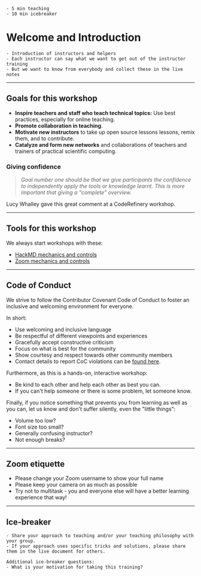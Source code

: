 ```{instructor-note}
- 5 min teaching
- 10 min icebreaker
```   

# Welcome and Introduction

```{discussion} What do we want to get out of this workshop
- Introduction of instructors and helpers
- Each instructor can say what we want to get out of the instructor training
- But we want to know from everybody and collect these in the live notes
```

---

## Goals for this workshop

- **Inspire teachers and staff who teach technical topics:** Use best practices, especially for online teaching.
- **Promote collaboration in teaching**.
- **Motivate new instructors** to take up open source lessons lessons, remix them, and to contribute.
- **Catalyze and form new networks** and collaborations of teachers and trainers of
  practical scientific computing.


### Giving confidence

> *Goal number one should be that we give participants the confidence to
> independently apply the tools or knowledge learnt. This is more important
> that giving a "complete" overview.* 

Lucy Whalley gave this great comment at a CodeRefinery workshop.


---

## Tools for this workshop

We always start workshops with these:
- [HackMD mechanics and controls](https://coderefinery.github.io/manuals/hackmd-mechanics/)
- [Zoom mechanics and controls](https://coderefinery.github.io/manuals/zoom-mechanics/)

---

## Code of Conduct

We strive to follow the Contributor Covenant Code of Conduct
to foster an inclusive and welcoming environment for everyone.

In short:
- Use welcoming and inclusive language
- Be respectful of different viewpoints and experiences
- Gracefully accept constructive criticism
- Focus on what is best for the community
- Show courtesy and respect towards other community members
- Contact details to report CoC violations can be [found here](https://enccs.se/kjartan-thor-wikfeldt).

Furthermore, as this is a hands-on, interactive workshop:
- Be kind to each other and help each other as best you can.
- If you can't help someone or there is some problem, let someone know.

Finally, if you notice something that prevents you from learning as well as you can, let us know and don't suffer silently, even the "little things":
  - Volume too low?
  - Font size too small?
  - Generally confusing instructor?
  - Not enough breaks?

---

## Zoom etiquette

- Please change your Zoom username to show your full name
- Please keep your camera on as much as possible
- Try not to multitask - you and everyone else will have a better learning experience that way!


---

## Ice-breaker

```{challenge} Ice-breaker in groups (10 minutes)
- Share your approach to teaching and/or your teaching philosophy with your group.
- If your approach uses specific tricks and solutions, please share them in the live document for others.

Additional ice-breaker questions:
- What is your motivation for taking this training?
```

